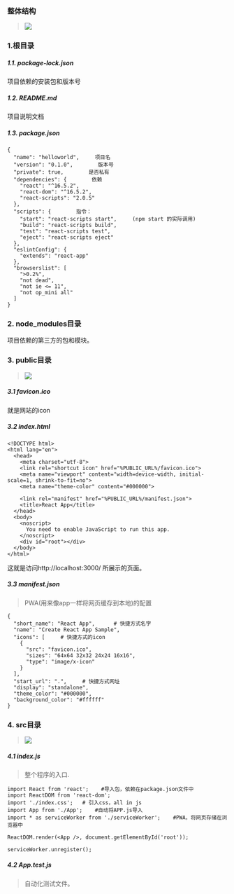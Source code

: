 ### 整体结构

>![](https://upload-images.jianshu.io/upload_images/5786888-9cc758b281fb9849.png?imageMogr2/auto-orient/strip%7CimageView2/2/w/1240)

### 1.根目录
##### 1.1. package-lock.json

项目依赖的安装包和版本号

##### 1.2. README.md
项目说明文档

##### 1.3. package.json
```
{
  "name": "helloworld",     项目名
  "version": "0.1.0",        版本号
  "private": true,        是否私有
  "dependencies": {        依赖
    "react": "^16.5.2",
    "react-dom": "^16.5.2",
    "react-scripts": "2.0.5"
  },
  "scripts": {        指令：
    "start": "react-scripts start",     (npm start 的实际调用)
    "build": "react-scripts build",
    "test": "react-scripts test",
    "eject": "react-scripts eject"
  },
  "eslintConfig": {
    "extends": "react-app"
  },
  "browserslist": [
    ">0.2%",
    "not dead",
    "not ie <= 11",
    "not op_mini all"
  ]
}
```
### 2. node_modules目录
项目依赖的第三方的包和模块。

### 3. public目录
>![](https://upload-images.jianshu.io/upload_images/5786888-d6da16d59fc6b7c3.png?imageMogr2/auto-orient/strip%7CimageView2/2/w/1240)

##### 3.1 favicon.ico
就是网站的icon

##### 3.2 index.html
```
<!DOCTYPE html>
<html lang="en">
  <head>
    <meta charset="utf-8">
    <link rel="shortcut icon" href="%PUBLIC_URL%/favicon.ico">
    <meta name="viewport" content="width=device-width, initial-scale=1, shrink-to-fit=no">
    <meta name="theme-color" content="#000000">

    <link rel="manifest" href="%PUBLIC_URL%/manifest.json">
    <title>React App</title>
  </head>
  <body>
    <noscript>
      You need to enable JavaScript to run this app.
    </noscript>
    <div id="root"></div>
  </body>
</html>
```
这就是访问http://localhost:3000/ 所展示的页面。

##### 3.3 manifest.json
>PWA(用来像app一样将网页缓存到本地)的配置
```
{
  "short_name": "React App",      # 快捷方式名字
  "name": "Create React App Sample",
  "icons": [     # 快捷方式的icon
    {
      "src": "favicon.ico",
      "sizes": "64x64 32x32 24x24 16x16",
      "type": "image/x-icon"
    }
  ],
  "start_url": ".",     # 快捷方式网址
  "display": "standalone",
  "theme_color": "#000000",
  "background_color": "#ffffff"
}
```


### 4. src目录
>![](https://upload-images.jianshu.io/upload_images/5786888-a09abe2b9244397c.png?imageMogr2/auto-orient/strip%7CimageView2/2/w/1240)


##### 4.1 index.js 
>整个程序的入口.
```
import React from 'react';    #导入包，依赖在package.json文件中
import ReactDOM from 'react-dom';
import './index.css';   # 引入css，all in js
import App from './App';    #自动将APP.js导入
import * as serviceWorker from './serviceWorker';    #PWA，将网页存储在浏览器中

ReactDOM.render(<App />, document.getElementById('root'));

serviceWorker.unregister();
```

##### 4.2 App.test.js
>自动化测试文件。
